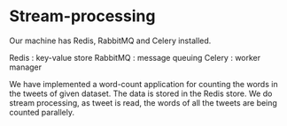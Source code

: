 # Stream-processing

Our machine has Redis, RabbitMQ and Celery installed.

Redis : key-value store
RabbitMQ : message queuing
Celery : worker manager

We have implemented a word-count application for counting the words in the tweets of given dataset.
The data is stored in the Redis store.
We do stream processing, as tweet is read, the words of all the tweets are being counted parallely.
